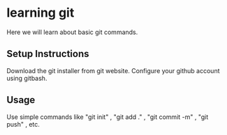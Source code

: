 <h1>learning git</h1>
<body>
  Here we will learn about basic git commands.

## Setup Instructions
Download the git installer from git website.
Configure your github account using gitbash.

## Usage
Use simple commands like "git init" , "git add ." , "git commit -m" , "git push" , etc.
</body>
